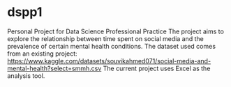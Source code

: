 # dspp1
Personal Project for Data Science Professional Practice
The project aims to explore the relationship between time spent on social media and the prevalence of certain mental health conditions.
The dataset used comes from an existing project: https://www.kaggle.com/datasets/souvikahmed071/social-media-and-mental-health?select=smmh.csv
The current project uses Excel as the analysis tool.
